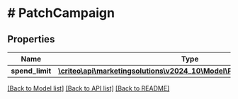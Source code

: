 # # PatchCampaign

## Properties

Name | Type | Description | Notes
------------ | ------------- | ------------- | -------------
**spend_limit** | [**\criteo\api\marketingsolutions\v2024_10\Model\PatchCampaignSpendLimit**](PatchCampaignSpendLimit.md) |  | [optional]

[[Back to Model list]](../../README.md#models) [[Back to API list]](../../README.md#endpoints) [[Back to README]](../../README.md)

